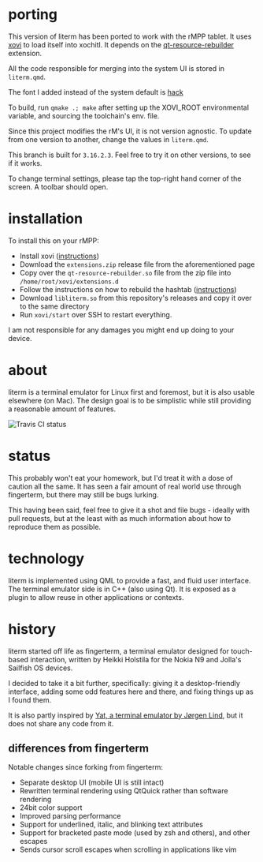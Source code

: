 # porting

This version of literm has been ported to work with the rMPP tablet. It uses [xovi](https://github.com/asivery/xovi)
to load itself into xochitl. It depends on the [qt-resource-rebuilder](https://github.com/asivery/rmpp-xovi-extensions/) extension.

All the code responsible for merging into the system UI is stored in `literm.qmd`.

The font I added instead of the system default is [hack](https://github.com/source-foundry/Hack)

To build, run `qmake .; make` after setting up the XOVI_ROOT environmental variable, and sourcing the toolchain's env. file.

Since this project modifies the rM's UI, it is not version agnostic. To update from one version to another, change the values in `literm.qmd`.

This branch is built for `3.16.2.3`. Feel free to try it on other versions, to see if it works.

To change terminal settings, please tap the top-right hand corner of the screen. A toolbar should open.

# installation

To install this on your rMPP:

- Install xovi ([instructions](https://github.com/asivery/rmpp-xovi-extensions/blob/master/INSTALL.MD))
- Download the `extensions.zip` release file from the aforementioned page
- Copy over the `qt-resource-rebuilder.so` file from the zip file into `/home/root/xovi/extensions.d`
- Follow the instructions on how to rebuild the hashtab ([instructions](https://github.com/asivery/rmpp-xovi-extensions/blob/master/INSTALL.MD))
- Download `libliterm.so` from this repository's releases and copy it over to the same directory
- Run `xovi/start` over SSH to restart everything.

I am not responsible for any damages you might end up doing to your device.

# about

literm is a terminal emulator for Linux first and foremost, but it is also
usable elsewhere (on Mac). The design goal is to be simplistic while still
providing a reasonable amount of features.

![Travis CI status](https://travis-ci.org/rburchell/literm.svg?branch=master)

# status

This probably won't eat your homework, but I'd treat it with a dose of caution
all the same. It has seen a fair amount of real world use through fingerterm,
but there may still be bugs lurking.

This having been said, feel free to give it a shot and file bugs - ideally with
pull requests, but at the least with as much information about how to reproduce
them as possible.

# technology

literm is implemented using QML to provide a fast, and fluid user interface.
The terminal emulator side is in C++ (also using Qt). It is exposed as a plugin
to allow reuse in other applications or contexts.

# history

literm started off life as fingerterm, a terminal emulator designed for
touch-based interaction, written by Heikki Holstila for the Nokia N9 and Jolla's
Sailfish OS devices.

I decided to take it a bit further, specifically: giving it a desktop-friendly
interface, adding some odd features here and there, and fixing things up as I
found them.

It is also partly inspired by [Yat, a terminal emulator by Jørgen
Lind](https://github.com/jorgen/yat), but it does not share any code from it.

## differences from fingerterm

Notable changes since forking from fingerterm:

* Separate desktop UI (mobile UI is still intact)
* Rewritten terminal rendering using QtQuick rather than software rendering
* 24bit color support
* Improved parsing performance
* Support for underlined, italic, and blinking text attributes
* Support for bracketed paste mode (used by zsh and others), and other escapes
* Sends cursor scroll escapes when scrolling in applications like vim

